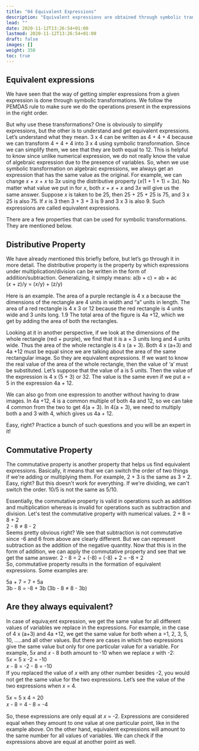 ```yaml
---
title: "04 Equivalent Expressions"
description: "Equivalent expressions are obtained through symbolic transformations to simplify expressions and understand their equality. Properties like the distributive and commutative properties are used for these transformations. The distributive property allows expressions to be written in the form of addition/subtraction, while the commutative property allows for switching the order of addition/multiplication. These properties help in finding equivalent expressions and understanding their values."
lead: ""
date: 2020-11-12T13:26:54+01:00
lastmod: 2020-11-12T13:26:54+01:00
draft: false
images: []
weight: 350
toc: true
---
```


## Equivalent expressions
We have seen that the way of getting simpler expressions from a given expression is done through symbolic transformations. We follow the PEMDAS rule to make sure we do the operations present in the expressions in the right order. 


But why use these transformations? One is obviously to simplify expressions, but the other is to understand and get equivalent expressions. Let’s understand what they mean.
3 x 4 can be written as 4 + 4 + 4 because we can transform 4 + 4 + 4 into 3 x 4 using symbolic transformation. Since we can simplify them, we see that they are both equal to 12. This is helpful to know since unlike numerical expression, we do not really know the value of algebraic expression due to the presence of variables. So, when we use symbolic transformation on algebraic expressions, we always get an expression that has the same value as the original. 
For example, we can change 𝑥 + 𝑥 + 𝑥 to 3𝑥 using the distributive property (𝑥(1 + 1 + 1) = 3𝑥). No matter what value we put in for 𝑥, both 𝑥 + 𝑥 + 𝑥 and 3𝑥 will give us the same answer.
Suppose 𝑥 is taken to be 25, then 25 + 25 + 25 is 75, and 3 x 25 is also 75. If 𝑥 is 3 then 3 + 3 + 3 is 9 and 3 x 3 is also 9.
Such expressions are called equivalent expressions.


There are a few properties that can be used for symbolic transformations. They are mentioned below. 

## Distributive Property

We have already mentioned this briefly before, but let’s go through it in more detail. 
The distributive property is the property by which expressions under multiplication/division can be written in the form of addition/subtraction. Generalizing, it simply means:
a(b + c) = ab + ac  
(𝑥 + z)/y = (𝑥/y) + (z/y)  

Here is an example.
The area of a purple rectangle is 4 x a because the dimensions of the rectangle are 4 units in width and “a” units in length. The area of a red rectangle is 4 x 3 or 12 because the red rectangle is 4 units wide and 3 units long.
1.9
The total area of the figure is 4a +12, which we get by adding the area of both the rectangles. 


Looking at it in another perspective, if we look at the dimensions of the whole rectangle (red + purple), we find that it is a + 3 units long and 4 units wide. Thus the area of the whole rectangle is 4 x (a + 3). Both 4 x (a+3) and 4a +12 must be equal since we are talking about the area of the same rectangular image. So they are equivalent expressions.
If we want to know the real value of the area of the whole rectangle, then the value of ‘a’ must be substituted.
Let’s suppose that the value of a is 5 units. Then the value of the expression is 4 x (5 + 3) or 32. The value is the same even if we put a = 5 in the expression 4a + 12.


We can also go from one expression to another without having to draw images. 
In 4a +12, 4 is a common multiple of both 4a and 12, so we can take 4 common from the two to get 4(a + 3). 
In 4(a + 3), we need to multiply both a and 3 with 4, which gives us 4a + 12. 


Easy, right? Practice a bunch of such questions and you will be an expert in it!


## Commutative Property

The commutative property is another property that helps us find equivalent expressions. Basically, it means that we can switch the order of two things if we're adding or multiplying them. For example, 2 + 3 is the same as 3 + 2. Easy, right? But this doesn't work for everything. If we're dividing, we can't switch the order. 10/5 is not the same as 5/10.


Essentially, the commutative property is valid in operations such as addition and multiplication whereas is invalid for operations such as subtraction and division.
Let's test the commutative property with numerical values.
2 + 8 = 8 + 2  
2 - 8 ≠ 8 - 2  
Seems pretty obvious right? 
We see that subtraction is not commutative since -6 and 6 from above are clearly different. But we can represent subtraction as the addition of the negative quantity. Now that this is in the form of addition, we can apply the commutative property and see that we get the same answer. 
2 - 8 = 2 + (-8) = (-8) + 2 = -8 + 2  
So, commutative property results in the formation of equivalent expressions. 
Some examples are:


5a + 7 = 7 + 5a  
3b - 8 = -8 + 3b (3b - 8 ≠  8 - 3b)  


## Are they always equivalent?

In case of equiva;ent expression, we get the same value for all different values of variables we replace in the expressions. 
For example, in the case of 4 x (a+3) and 4a +12, we get the same value for both when a =1, 2, 3, 5, 10, …..and all other values. 
But there are cases in which two expressions give the same value but only for one particular value for a variable. For example, 5𝑥 and 𝑥 - 8 both amount to -10 when we replace 𝑥 with -2:  
5𝑥 = 5 x -2 = -10  
𝑥 - 8 = -2 - 8 = -10  
If you replaced the value of 𝑥 with any other number besides -2, you would not get the same value for the two expressions. Let’s see the value of the two expressions when 𝑥 = 4.  

5𝑥 = 5 x 4 = 20  
𝑥 - 8 = 4 - 8 = -4 

So, these expressions are only equal at 𝑥 = -2. Expressions are considered equal when they amount to one value at one particular point, like in the example above. On the other hand, equivalent expressions will amount to the same number for all values of variables. We can check if the expressions above are equal at another point as well. 
